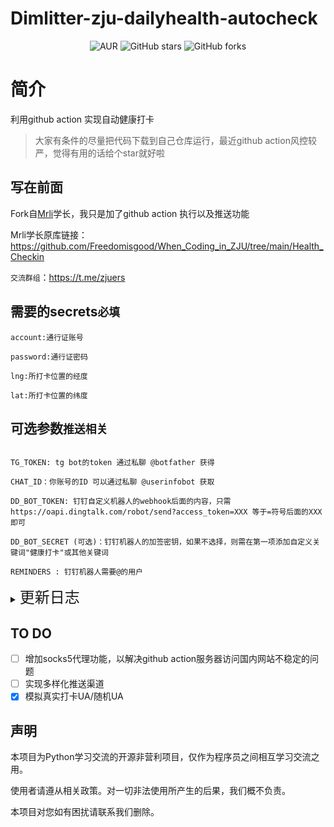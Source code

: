 # Dimlitter-zju-dailyhealth-autocheck
<div style="text-align: center">

 ![AUR](https://img.shields.io/badge/license-MIT%20License%202.0-green.svg)
![GitHub stars](https://img.shields.io/github/stars/Dimlitter/zju-dailyhealth-autocheck.svg?style=social&label=Stars)
![GitHub forks](https://img.shields.io/github/forks/Dimlitter/zju-dailyhealth-autocheck.svg?style=social&label=Fork)

</div>

# 简介
利用github action 实现自动健康打卡

> 大家有条件的尽量把代码下载到自己仓库运行，最近github action风控较严，觉得有用的话给个star就好啦

## 写在前面
Fork自[Mrli](https://github.com/Freedomisgood)学长，我只是加了github action 执行以及推送功能

Mrli学长原库链接：https://github.com/Freedomisgood/When_Coding_in_ZJU/tree/main/Health_Checkin

`交流群组`：https://t.me/zjuers 


## 需要的secrets`必填`
```
account:通行证账号
 
password:通行证密码

lng:所打卡位置的经度 

lat:所打卡位置的纬度
```
## 可选参数`推送相关`
 ```
 
TG_TOKEN: tg bot的token 通过私聊 @botfather 获得

CHAT_ID：你账号的ID 可以通过私聊 @userinfobot 获取

DD_BOT_TOKEN: 钉钉自定义机器人的webhook后面的内容，只需 https://oapi.dingtalk.com/robot/send?access_token=XXX 等于=符号后面的XXX即可

DD_BOT_SECRET (可选)：钉钉机器人的加签密钥，如果不选择，则需在第一项添加自定义关键词"健康打卡"或其他关键词

REMINDERS : 钉钉机器人需要@的用户

```
<details> <summary> <font size=5>更新日志</font></summary>

2022.5.7 针对平台验证码，加入验证码识别功能<br>
2022.4.6 增加获取验证键值，更新`campus`参数<br>
2022.3.30 更新data包，将UA替换成钉钉内置浏览器UA<br>
2022.3.28 重新排版readme以及重构代码<br>
2022.1.15 更新data包，根据个人情况需要修改，请在check.py的172行后根据注释自行修改<br>
2021.12.24 加入钉钉机器人推送<br>
2021.12.22 更新统一认证平台登录<br>
2021.12.05 更新打卡参数<br>
2021.11.27 打卡界面发生变化 无需更新仍可使用<br>
~~2021.10.28 pysocks问题无法解决，创建dev分支<br>~~
~~2021.10.27 添加socks5代理功能，使用国内ip，增加打卡隐蔽性<br>~~
感谢 [LittleYe233](https://github.com/LittleYe233) 的大力支持<br>
2021.10.24 tg推送模块分离<br>
感谢 [zxc2012](https://github.com/zxc2012) 增加的平台登录检查功能<br>
2021.10.23 添加secrets检查提醒 增加tg bot推送判断 

</details>

## TO DO
 - [ ] 增加socks5代理功能，以解决github action服务器访问国内网站不稳定的问题
 - [ ] 实现多样化推送渠道
 - [x] 模拟真实打卡UA/随机UA

## 声明

本项目为Python学习交流的开源非营利项目，仅作为程序员之间相互学习交流之用。

使用者请遵从相关政策。对一切非法使用所产生的后果，我们概不负责。

本项目对您如有困扰请联系我们删除。